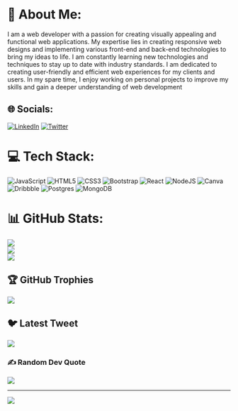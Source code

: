# 💫 About Me:
I am a web developer with a passion for creating visually appealing and functional web applications. My expertise lies in creating responsive web designs and implementing various front-end and back-end technologies to bring my ideas to life. I am constantly learning new technologies and techniques to stay up to date with industry standards. I am dedicated to creating user-friendly and efficient web experiences for my clients and users. In my spare time, I enjoy working on personal projects to improve my skills and gain a deeper understanding of web development


## 🌐 Socials:
[![LinkedIn](https://img.shields.io/badge/LinkedIn-%230077B5.svg?logo=linkedin&logoColor=white)](https://linkedin.com/in/riahamhari) [![Twitter](https://img.shields.io/badge/Twitter-%231DA1F2.svg?logo=Twitter&logoColor=white)](https://twitter.com/amhari_io) 

# 💻 Tech Stack:
![JavaScript](https://img.shields.io/badge/javascript-%23323330.svg?style=for-the-badge&logo=javascript&logoColor=%23F7DF1E) ![HTML5](https://img.shields.io/badge/html5-%23E34F26.svg?style=for-the-badge&logo=html5&logoColor=white) ![CSS3](https://img.shields.io/badge/css3-%231572B6.svg?style=for-the-badge&logo=css3&logoColor=white) ![Bootstrap](https://img.shields.io/badge/bootstrap-%23563D7C.svg?style=for-the-badge&logo=bootstrap&logoColor=white) ![React](https://img.shields.io/badge/react-%2320232a.svg?style=for-the-badge&logo=react&logoColor=%2361DAFB) ![NodeJS](https://img.shields.io/badge/node.js-6DA55F?style=for-the-badge&logo=node.js&logoColor=white) ![Canva](https://img.shields.io/badge/Canva-%2300C4CC.svg?style=for-the-badge&logo=Canva&logoColor=white) ![Dribbble](https://img.shields.io/badge/Dribbble-EA4C89?style=for-the-badge&logo=dribbble&logoColor=white) ![Postgres](https://img.shields.io/badge/postgres-%23316192.svg?style=for-the-badge&logo=postgresql&logoColor=white) ![MongoDB](https://img.shields.io/badge/MongoDB-%234ea94b.svg?style=for-the-badge&logo=mongodb&logoColor=white)
# 📊 GitHub Stats:
![](https://github-readme-stats.vercel.app/api?username=riahamhari&theme=dark&hide_border=false&include_all_commits=false&count_private=false)<br/>
![](https://github-readme-streak-stats.herokuapp.com/?user=riahamhari&theme=dark&hide_border=false)<br/>
![](https://github-readme-stats.vercel.app/api/top-langs/?username=riahamhari&theme=dark&hide_border=false&include_all_commits=false&count_private=false&layout=compact)

## 🏆 GitHub Trophies
![](https://github-profile-trophy.vercel.app/?username=riahamhari&theme=radical&no-frame=false&no-bg=true&margin-w=4)

## 🐦 Latest Tweet
[![](https://gtce.itsvg.in/api?username=amhari_io)](https://github.com/VishwaGauravIn/github-twitter-card-embed)

### ✍️ Random Dev Quote
![](https://quotes-github-readme.vercel.app/api?type=horizontal&theme=radical)

---
[![](https://visitcount.itsvg.in/api?id=riahamhari&icon=0&color=0)](https://visitcount.itsvg.in)

<!-- Proudly created with GPRM ( https://gprm.itsvg.in ) -->
